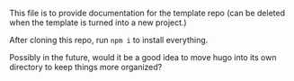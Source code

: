 This file is to provide documentation for the template repo (can be deleted when the template is turned into a new project.)

After cloning this repo, run `npm i` to install everything.



Possibly in the future, would it be a good idea to move hugo into its own directory to keep things more organized?
